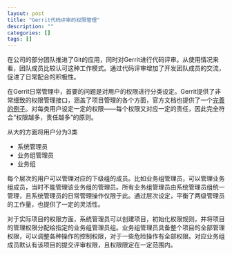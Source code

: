```yaml
---
layout: post
title: "Gerrit代码评审的权限管理"
description: ""
categories: []
tags: []
---
```


在公司的部分团队推进了Git的应用，同时对Gerrit进行代码评审。从使用情况来看，团队成员比较认可这种工作模式。通过代码评审增加了开发团队成员的交流，促进了日常配合的积极性。

在Gerrit日常管理中，首要的问题是对用户的权限进行分类设定。Gerrit提供了非常细致的权限管理接口，涵盖了项目管理的各个方面，官方文档也提供了一个[完善的例子](http://gerrit-documentation.googlecode.com/svn/Documentation/2.5.2/access-control.html#_examples_of_typical_roles_in_a_project)。对每类用户设定一定的权限——每个权限又对应一定的责任，因此完全符合“权限越多，责任越多”的原则。

从大的方面将用户分为3类    
*    系统管理员    
*    业务组管理员    
*    业务组    


每个层次的用户可以管理对应的下级组的成员。比如业务组管理员，可以管理业务组成员，当时不能管理该业务组的管理员。所有业务组管理员由系统管理员组统一管理，且系统管理员的日常管理操作仅限于此。通过层次设定，平衡了两级管理员的工作量，也提供了一定的灵活性。

对于实际项目的权限方面，系统管理员可以创建项目，初始化权限规则，并将项目的管理权限分配给指定的业务组管理员组。业务组管理员具备整个项目的全部管理权限，可以调整各种操作的控制权限，对于一些危险操作有全部权限。对应业务组成员默认有该项目的提交评审权限，且权限限定在一定范围内。
